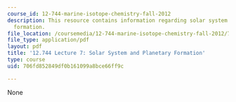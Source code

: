 ```yaml
---
course_id: 12-744-marine-isotope-chemistry-fall-2012
description: This resource contains information regarding solar system and planetary
  formation.
file_location: /coursemedia/12-744-marine-isotope-chemistry-fall-2012/706fd852849df0b161099a8bce66ff9c_MIT12_744F12_Lec7.pdf
file_type: application/pdf
layout: pdf
title: '12.744 Lecture 7: Solar System and Planetary Formation'
type: course
uid: 706fd852849df0b161099a8bce66ff9c

---
```

None